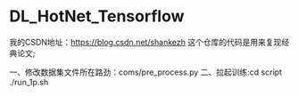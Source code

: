 # DL_HotNet_Tensorflow
我的CSDN地址：https://blog.csdn.net/shankezh
这个仓库的代码是用来复现经典论文;

一、修改数据集文件所在路劲：coms/pre_process.py
二、拉起训练:cd script  ./run_1p.sh
